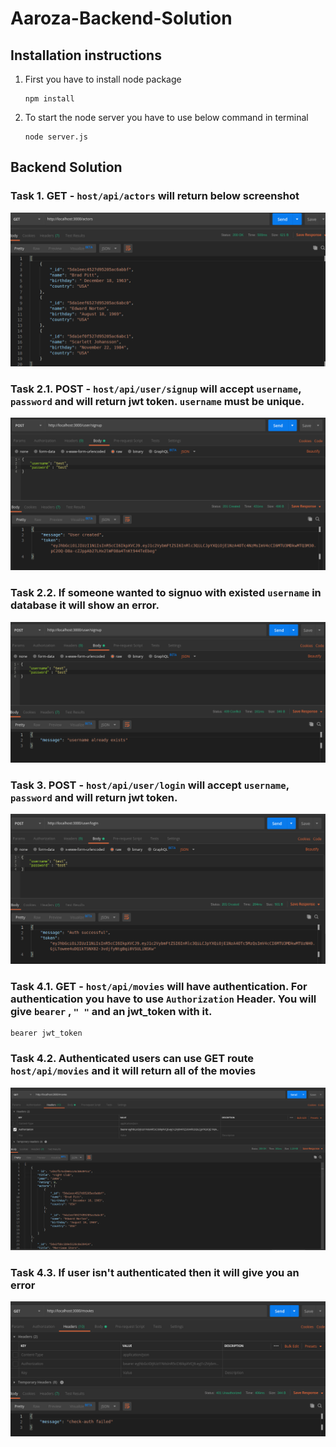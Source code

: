 # Aaroza-Backend-Solution

## Installation instructions
1. First you have to install node package
    ```
    npm install
    ```
2. To start the node server you have to use below command in terminal
    ```
    node server.js
    ```

## Backend Solution

### Task 1.  GET - `host/api/actors` will return below screenshot

![Actors](screenshot/GET_actors.png)

### Task 2.1. POST - `host/api/user/signup` will accept `username`, `password` and will return jwt token. `username` must be unique.

![signup](screenshot/signup.png)


### Task 2.2. If someone wanted to signuo with existed `username` in database it will show an error.

![signup](screenshot/unique_username.png)


### Task 3. POST - `host/api/user/login` will accept `username`, `password` and will return jwt token.

![signup](screenshot/login.png)

### Task 4.1. GET - `host/api/movies` will have authentication. For authentication you have to use `Authorization` Header. You will give  `bearer` , `" "` and an jwt_token with it.
    
```
bearer jwt_token
```

### Task 4.2. Authenticated users can use GET route `host/api/movies` and it will return all of the movies

![signup](screenshot/movies.png)

### Task 4.3. If user isn't authenticated then it will give you an error

![unauthenticated](screenshot/un_auth.png)